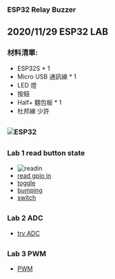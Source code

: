 ### ESP32 Relay Buzzer
## 2020/11/29 ESP32 LAB
### 材料清單:
* ESP32S * 1
* Micro USB 通訊線 * 1
* LED 燈
* 按鈕
* Half+ 麵包板 * 1
* 杜邦線 少許
##
### ![ESP32](https://github.com/jumbokh/esp32-class/blob/master/images/ESP32s-pinout.png)
##
### Lab 1 read button state
* ![readin](https://github.com/jumbokh/esp32-class/blob/master/images/ESP32-button-sw_bb.jpg)
* [read gpio in](https://github.com/jumbokh/esp32-class/blob/master/hs1227/readin.py)
* [toggle](https://github.com/jumbokh/esp32-class/blob/master/hs1227/toggle.py)
* [bumping](https://github.com/jumbokh/esp32-class/blob/master/hs1227/bump.py)
* [switch](https://github.com/jumbokh/esp32-class/blob/master/hs1227/switch-led.py)
##
### Lab 2 ADC
* [try ADC](https://github.com/jumbokh/esp32-class/blob/master/hs1227/try-adc.py)
##
### Lab 3 PWM
* [PWM](https://github.com/jumbokh/esp32-class/blob/master/hs1227/pwm-led.py)
##
